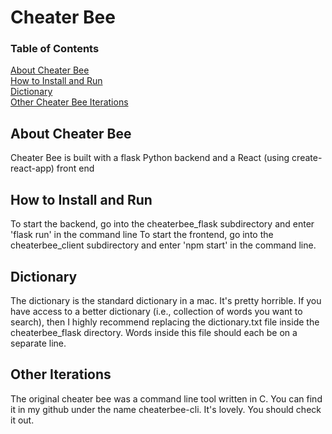 # Cheater Bee
### Table of Contents
[About Cheater Bee](#about)  
[How to Install and Run](#install)  
[Dictionary](#dictionary)  
[Other Cheater Bee Iterations](#iterations)  

## <a name="about"></a>About Cheater Bee
Cheater Bee is built with a flask Python backend and a React (using create-react-app) front end

## <a name="install"></a>How to Install and Run
To start the backend, go into the cheaterbee_flask subdirectory and enter 'flask run' in the command line
To start the frontend, go into the cheaterbee_client subdirectory and enter 'npm start' in the command line. 

## <a name="dictionary"></a>Dictionary
The dictionary is the standard dictionary in a mac. It's pretty horrible. If you have access to a better dictionary (i.e., collection of words you want to search), then I highly recommend replacing the dictionary.txt file inside the cheaterbee_flask directory. Words inside this file should each be on a separate line.

## <a name="iterations"></a>Other Iterations
The original cheater bee was a command line tool written in C. You can find it in my github under the name cheaterbee-cli. It's lovely. You should check it out.